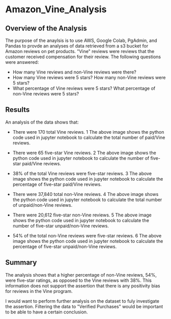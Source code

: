 # Amazon_Vine_Analysis

## Overview of the Analysis
The purpose of the anaylsis is to use AWS, Google Colab, PgAdmin, and Pandas to provde an analyses of data retrieved from a s3 bucket for Amazon reviews on pet products. "Vine" reviews were reviews that the customer received compensation for their review. The following questions were answered:

 - How many Vine reviews and non-Vine reviews were there?
 - How many Vine reviews were 5 stars? How many non-Vine reviews were 5 stars?
 - What percentage of Vine reviews were 5 stars? What percentage of non-Vine reviews were 5 stars?

## Results
An analysis of the data shows that:

- There were 170 total Vine reviews.
1
The above image shows the python code used in jupyter notebook to calculate the total number of paid/Vine reviews.

- There were 65 five-star Vine reviews.
2
The above image shows the python code used in jupyter notebook to calculate the number of five-star paid/Vine reviews.

- 38% of the total Vine reviews were five-star reviews.
3
The above image shows the python code used in jupyter notebook to calculate the percentage of five-star paid/Vine reviews.

- There were 37,840 total non-Vine reviews.
4
The above image shows the python code used in jupyter notebook to calculate the total number of unpaid/non-Vine reviews.

- There were 20,612 five-star non-Vine reviews.
5
The above image shows the python code used in jupyter notebook to calculate the number of five-star unpaid/non-Vine reviews.

- 54% of the total non-Vine reviews were five-star reviews.
6
The above image shows the python code used in jupyter notebook to calculate the percentage of five-star unpaid/non-Vine reviews.

 ## Summary
The analysis shows that a higher percentage of non-Vine reviews, 54%, were five-star ratings, as opposed to the Vine reviews with 38%. This information does not support the assertion that there is any positivity bias for reviews in the Vine program. 

 I would want to perform further analysis on the dataset to fuly investigate the assertion. Filtering the data to "Verified Purchases" would be important to be able to have a certain conclusion.